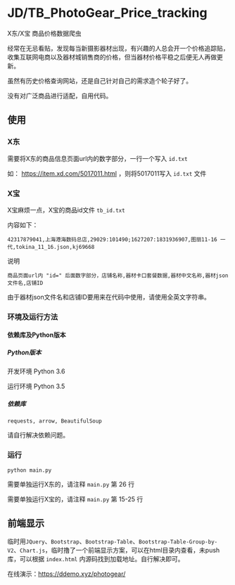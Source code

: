 # JD/TB_PhotoGear_Price_tracking

X东/X宝 商品价格数据爬虫

经常在无忌看贴，发现每当新摄影器材出现，有兴趣的人总会开一个价格追踪贴，收集互联网电商以及器材城销售商的价格，但当器材价格平稳之后便无人再做更新。

虽然有历史价格查询网站，还是自己针对自己的需求造个轮子好了。

没有对广泛商品进行适配，自用代码。

## 使用

### X东

需要将X东的商品信息页面url内的数字部分，一行一个写入 `id.txt`

如： https://item.xd.com/5017011.html ，则将5017011写入 `id.txt` 文件

### X宝

X宝麻烦一点，X宝的商品id文件 `tb_id.txt`

内容如下：

```
42317879041,上海港海数码总店,29029:101490;1627207:1831936907,图丽11-16 一代,tokina_11_16.json,kj69668
```

说明

```
商品页面url内 "id=" 后面数字部分，店铺名称,器材卡口套餐数据,器材中文名称,器材json文件名,店铺ID
```

由于器材json文件名和店铺ID要用来在代码中使用，请使用全英文字符串。

### 环境及运行方法

#### 依赖库及Python版本

##### Python版本

开发环境 Python 3.6

运行环境 Python 3.5

##### 依赖库

```
requests, arrow, BeautifulSoup
```

请自行解决依赖问题。

### 运行

```
python main.py
```

需要单独运行X东的，请注释 `main.py` 第 26 行

需要单独运行X宝的，请注释 `main.py` 第 15-25 行

## 前端显示

临时用`JQuery`、`Bootstrap`、`Bootstrap-Table`、`Bootstrap-Table-Group-by-V2`、`Chart.js`，临时撸了一个前端显示方案，可以在html目录内查看，未push库，可以根据 `index.html` 内源码找到加载地址。自行解决即可。

在线演示：https://ddemo.xyz/photogear/
